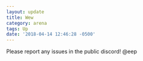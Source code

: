 ```yaml
---
layout: update
title: Wew
category: arena
tags: Up
date: '2018-04-14 12:46:28 -0500'
---
```


Please report any issues in  the public discord! \@eep
